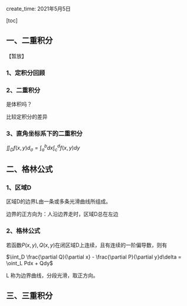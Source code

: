 create_time: 2021年5月5日

[toc]



## 一、二重积分

【暂放】

### 1、定积分回顾

### 2、二重积分

是体积吗？

比较定积分的差异

### 3、直角坐标系下的二重积分

$\iint_D f(x,y)d_{\sigma} = \int_a^bdx \int_c^df(x,y)dy$



## 二、格林公式

### 1、区域D

区域D的边界L由一条或多条光滑曲线所组成。

边界的正方向为：人沿边界走时，区域D总在左边



### 2、格林公式

若函数$P(x,y),Q(x,y)$在闭区域D上连续，且有连续的一阶偏导数，则有

$\iint_D \frac{\partial Q}{\partial x} - \frac{\partial P}{\partial y}d\delta = \oint_L Pdx + Qdy$

L 称为边界曲线，分段光滑，取正方向。











## 三、三重积分

